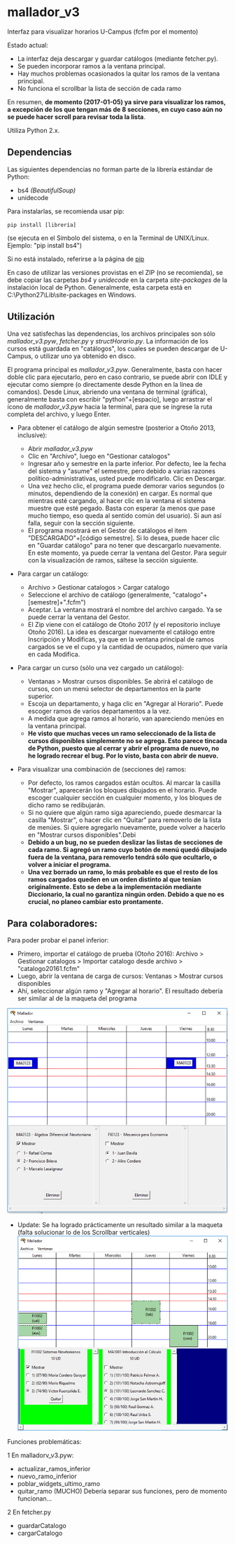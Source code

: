 # mallador_v3
Interfaz para visualizar horarios U-Campus (fcfm por el momento)

Estado actual:
- La interfaz deja descargar y guardar catálogos (mediante fetcher.py).
- Se pueden incorporar ramos a la ventana principal.
- Hay muchos problemas ocasionados la quitar los ramos de la ventana principal.
- No funciona el scrollbar la lista de sección de cada ramo

En resumen, **de momento (2017-01-05) ya sirve para visualizar los ramos, a excepción de los que tengan más de 8 secciones, en cuyo caso aún no se puede hacer scroll para revisar toda la lista**.

Utiliza Python 2.x.

## Dependencias  

Las siguientes dependencias no forman parte de la librería estándar de Python:
- bs4 *(BeautifulSoup)*
- unidecode

Para instalarlas, se recomienda usar pip:
```
pip install [librería]
```
(se ejecuta en el Símbolo del sistema, o en la Terminal de UNIX/Linux. Ejemplo: "pip install bs4")

Si no está instalado, referirse a la página de [pip](https://pip.pypa.io/en/stable/installing/)

En caso de utilizar las versiones provistas en el ZIP (no se recomienda), se debe copiar las carpetas *bs4* y *unidecode* en la carpeta *site-packages* de la instalación local de Python. Generalmente, esta carpeta está en C:\Python27\Lib\site-packages en Windows.

## Utilización

Una vez satisfechas las dependencias, los archivos principales son sólo *mallador_v3.pyw*, *fetcher.py* y *structHorario.py*.
La información de los cursos está guardada en "catálogos", los cuales se pueden descargar de U-Campus, o utilizar uno ya obtenido en disco.

El programa principal es *mallador_v3.pyw*. Generalmente, basta con hacer doble clic para ejecutarlo, pero en caso contrario, se puede abrir con IDLE y ejecutar como siempre (o directamente desde Python en la línea de comandos). Desde Linux, abriendo una ventana de terminal (gráfica), generalmente basta con escribir "python"+[espacio], luego arrastrar el ícono de *mallador_v3.pyw*
hacia la terminal, para que se ingrese la ruta completa del archivo, y luego Enter.

- Para obtener el catálogo de algún semestre (posterior a Otoño 2013, inclusive):
	- Abrir *mallador_v3.pyw*
	- Clic en "Archivo", luego en "Gestionar catalogos"
	- Ingresar año y semestre en la parte inferior. Por defecto, lee la fecha del sistema y "asume" el semestre, pero debido a varias razones político-administrativas, usted puede modificarlo. Clic en Descargar.
	- Una vez hecho clic, el programa puede demorar varios segundos (o minutos, dependiendo de la conexión) en cargar. Es normal que mientras esté cargando, al hacer clic en la ventana el sistema muestre que esté pegado. Basta con esperar (a menos que pase mucho tiempo, eso queda al sentido común del usuario). Si aun así falla, seguir con la sección siguiente.
	- El programa mostrará en el Gestor de catálogos el item "DESCARGADO"+[código semestre]. Si lo desea, puede hacer clic en "Guardar catálogo" para no tener que descargarlo nuevamente. En este momento, ya puede cerrar la ventana del Gestor. Para seguir con la visualización de ramos, sáltese la sección siguiente.

- Para cargar un catálogo:
	- Archivo > Gestionar catalogos > Cargar catalogo
	- Seleccione el archivo de catálogo (generalmente, "catalogo"+[semestre]+".fcfm")
	- Aceptar. La ventana mostrará el nombre del archivo cargado. Ya se puede cerrar la ventana del Gestor.
	- El Zip viene con el catálogo de Otoño 2017 (y el repositorio incluye Otoño 2016). La idea es descargar nuevamente el catálogo entre Inscripción y Modificas, ya que en la ventana principal de ramos cargados se ve el cupo y la cantidad de ocupados, número que varía en cada Modifica.
	
- Para cargar un curso (sólo una vez cargado un catálogo):
	- Ventanas > Mostrar cursos disponibles. Se abrirá el catálogo de cursos, con un menú selector de departamentos en la parte superior.
	- Escoja un departamento, y haga clic en "Agregar al Horario". Puede escoger ramos de varios departamentos a la vez.
	- A medida que agrega ramos al horario, van apareciendo menúes en la ventana principal.
	- **He visto que muchas veces un ramo seleccionado de la lista de cursos disponibles simplemente no se agrega. Esto parece tincada de Python, puesto que al cerrar y abrir el programa de nuevo, no he logrado recrear el bug. Por lo visto, basta con abrir de nuevo.**

- Para visualizar una combinación de (secciones de) ramos:
	- Por defecto, los ramos cargados están ocultos. Al marcar la casilla "Mostrar", aparecerán los bloques dibujados en el horario. Puede escoger cualquier sección en cualquier momento, y los bloques de dicho ramo se redibujarán.
	- Si no quiere que algún ramo siga apareciendo, puede desmarcar la casilla "Mostrar", o hacer clic en "Quitar" para removerlo de la lista de menúes. Si quiere agregarlo nuevamente, puede volver a hacerlo en "Mostrar cursos disponibles".Debi
	- **Debido a un bug, no se pueden deslizar las listas de secciones de cada ramo. Si agregó un ramo cuyo botón de menú quedó dibujado fuera de la ventana, para removerlo tendrá sólo que ocultarlo, o volver a iniciar el programa.**
	- **Una vez borrado un ramo, lo más probable es que el resto de los ramos cargados queden en un orden distinto al que tenían originalmente. Esto se debe a la implementación mediante Diccionario, la cual no garantiza ningún orden. Debido a que no es crucial, no planeo cambiar esto prontamente.**
	
## Para colaboradores:

Para poder probar el panel inferior:
- Primero, importar el catálogo de prueba (Otoño 2016):
	Archivo > Gestionar catalogos > Importar catalogo desde archivo > "catalogo20161.fcfm"
- Luego, abrir la ventana de carga de cursos:
	Ventanas > Mostrar cursos disponibles
- Ahí, seleccionar algún ramo y "Agregar al horario". El resultado debería ser similar al de la maqueta del programa

![maqueta.png](https://raw.githubusercontent.com/gaboflowers/mallador_v3/master/maqueta.png)

- Update: Se ha logrado prácticamente un resultado similar a la maqueta (falta solucionar lo de los Scrollbar verticales)
![captura](https://raw.githubusercontent.com/gaboflowers/mallador_v3/master/captura_main.png)

Funciones problemáticas:

1  En malladorv_v3.pyw:
  - actualizar_ramos_inferior
  - nuevo_ramo_inferior
  - poblar_widgets_ultimo_ramo
  - quitar_ramo (MUCHO)
  Debería separar sus funciones, pero de momento funcionan...
  
2  En fetcher.py
  - guardarCatalogo
  - cargarCatalogo
  

